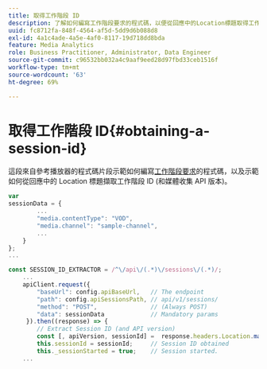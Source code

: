 ```yaml
---
title: 取得工作階段 ID
description: 了解如何編寫工作階段要求的程式碼，以便從回應中的Location標題取得工作階段ID。
uuid: fc8712fa-848f-4564-af5d-5dd9d6b088d8
exl-id: 4a1c4ade-4a5e-4af0-8117-19d718dd8bda
feature: Media Analytics
role: Business Practitioner, Administrator, Data Engineer
source-git-commit: c96532bb032a4c9aaf9eed28d97fbd33ceb1516f
workflow-type: tm+mt
source-wordcount: '63'
ht-degree: 69%

---
```


# 取得工作階段 ID{#obtaining-a-session-id}

這段來自參考播放器的程式碼片段示範如何編寫[工作階段要求](/help/media-collection-api/mc-api-ref/mc-api-sessions-req.md)的程式碼，以及示範如何從回應中的 Location 標題擷取工作階段 ID (和媒體收集 API 版本)。

```js
var  
sessionData = { 
        ... 
        "media.contentType": "VOD", 
        "media.channel": "sample-channel", 
        ... 
    } 
}; 
...

const SESSION_ID_EXTRACTOR = /^\/api\/(.*)\/sessions\/(.*)/; 
    ...
    apiClient.request({ 
        "baseUrl": config.apiBaseUrl,   // The endpoint 
        "path": config.apiSessionsPath, // api/v1/sessions/ 
        "method": "POST",               // (Always POST) 
        "data": sessionData             // Mandatory params 
     }).then((response) => { 
        // Extract Session ID (and API version) 
        const [, apiVersion, sessionId] =  response.headers.Location.match(SESSION_ID_EXTRACTOR);  
        this.sessionId = sessionId;     // Session ID obtained 
        this._sessionStarted = true;    // Session started. 
    ...
```
